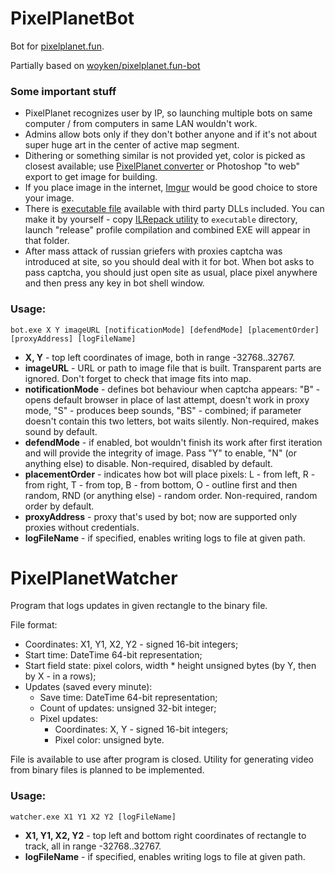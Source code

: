 # PixelPlanetBot
Bot for [pixelplanet.fun](https://pixelplanet.fun).

Partially based on [woyken/pixelplanet.fun-bot](https://github.com/Woyken/pixelplanet.fun-bot/)

### Some important stuff
- PixelPlanet recognizes user by IP, so launching multiple bots on same computer \/ from computers in same LAN wouldn't work.
- Admins allow bots only if they don't bother anyone and if it's not about super huge art in the center of active map segment.
- Dithering or something similar is not provided yet, color is picked as closest available; use [PixelPlanet converter](https://pixelplanet.fun/convert) or Photoshop "to web" export to get image for building.
- If you place image in the internet, [Imgur](https://imgur.com/upload) would be good choice to store your image.
- There is [executable file](https://raw.githubusercontent.com/Topinambur223606/PixelPlanetTools/master/executable/PixelPlanetBot.exe) available with third party DLLs included. You can make it by yourself - copy [ILRepack utility](https://www.nuget.org/packages/ILRepack/) to ```executable``` directory, launch "release" profile compilation and combined EXE will appear in that folder.
- After mass attack of russian griefers with proxies captcha was introduced at site, so you should deal with it for bot. When bot asks to pass captcha, you should just open site as usual, place pixel anywhere and then press any key in bot shell window.  
  
### Usage:
```batch
bot.exe X Y imageURL [notificationMode] [defendMode] [placementOrder] [proxyAddress] [logFileName]
```  
- **X, Y** - top left coordinates of image, both in range -32768..32767.
- **imageURL** - URL or path to image file that is built. Transparent parts are ignored. Don't forget to check that image fits into map.  
- **notificationMode** - defines bot behaviour when captcha appears: "B" - opens default browser in place of last attempt, doesn't work in proxy mode, "S" - produces beep sounds, "BS" - combined; if parameter doesn't contain this two letters, bot waits silently. Non-required, makes sound by default.
- **defendMode** - if enabled, bot wouldn't finish its work after first iteration and will provide the integrity of image. Pass "Y" to enable, "N" (or anything else) to disable. Non-required, disabled by default.
- **placementOrder** - indicates how bot will place pixels: L - from left, R - from right, T - from top, B - from bottom, O - outline first and then random, RND (or anything else) - random order. Non-required, random order by default.
- **proxyAddress** - proxy that's used by bot; now are supported only proxies without credentials.
- **logFileName** - if specified, enables writing logs to file at given path.  

# PixelPlanetWatcher
Program that logs updates in given rectangle to the binary file.  

File format:
- Coordinates: X1, Y1, X2, Y2 - signed 16-bit integers;
- Start time: DateTime 64-bit representation;
- Start field state: pixel colors, width \* height unsigned bytes (by Y, then by X - in a rows);
- Updates (saved every minute):
  - Save time: DateTime 64-bit representation;
  - Count of updates: unsigned 32-bit integer;
  - Pixel updates:
    - Coordinates: X, Y - signed 16-bit integers;
    - Pixel color: unsigned byte.

File is available to use after program is closed.
Utility for generating video from binary files is planned to be implemented.

### Usage:
```batch
watcher.exe X1 Y1 X2 Y2 [logFileName]
```  
- **X1, Y1, X2, Y2** - top left and bottom right coordinates of rectangle to track, all in range -32768..32767.
- **logFileName** - if specified, enables writing logs to file at given path.  
